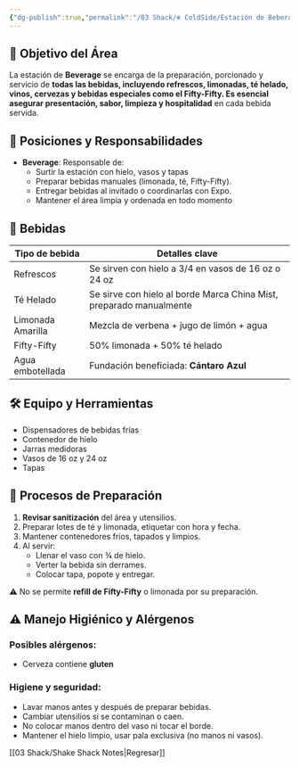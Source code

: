 ```yaml
---
{"dg-publish":true,"permalink":"/03 Shack/❄️ ColdSide/Estación de Beberage/"}
---
```


## 🎯 Objetivo del Área
La estación de **Beverage** se encarga de la preparación, porcionado y servicio de **todas las bebidas, incluyendo refrescos, limonadas, té helado, vinos, cervezas y bebidas especiales como el Fifty-Fifty. Es esencial asegurar presentación, sabor, limpieza y hospitalidad** en cada bebida servida.
## 👥 Posiciones y Responsabilidades

- **Beverage**: Responsable de:
    - Surtir la estación con hielo, vasos y tapas
    - Preparar bebidas manuales (limonada, té, Fifty-Fifty).
    - Entregar bebidas al invitado o coordinarlas con Expo.
    - Mantener el área limpia y ordenada en todo momento
## 🥤 Bebidas

| Tipo de bebida    | Detalles clave                                                      |
| ----------------- | ------------------------------------------------------------------- |
| Refrescos         | Se sirven con hielo a 3/4 en vasos de 16 oz o 24 oz                 |
| Té Helado         | Se sirve con hielo al borde Marca China Mist, preparado manualmente |
| Limonada Amarilla | Mezcla de verbena + jugo de limón + agua                            |
| Fifty-Fifty       | 50% limonada + 50% té helado                                        |
| Agua embotellada  | Fundación beneficiada: **Cántaro Azul**                             |
## 🛠️ Equipo y Herramientas

- Dispensadores de bebidas frías
- Contenedor de hielo
- Jarras medidoras
- Vasos de 16 oz y 24 oz
- Tapas
## 🧪 Procesos de Preparación

1. **Revisar sanitización** del área y utensilios.
2. Preparar lotes de té y limonada, etiquetar con hora y fecha.
3. Mantener contenedores fríos, tapados y limpios.
4. Al servir:
    - Llenar el vaso con ¾ de hielo.
    - Verter la bebida sin derrames.
    - Colocar tapa, popote y entregar.

 ⚠️ No se permite **refill de Fifty-Fifty** o limonada por su preparación.
## ⚠️ Manejo Higiénico y Alérgenos
### Posibles alérgenos:
- Cerveza contiene **gluten**
### Higiene y seguridad:
- Lavar manos antes y después de preparar bebidas.
- Cambiar utensilios si se contaminan o caen.
- No colocar manos dentro del vaso ni tocar el borde.
- Mantener el hielo limpio, usar pala exclusiva (no manos ni vasos).

[[03 Shack/Shake Shack Notes\|Regresar]]
